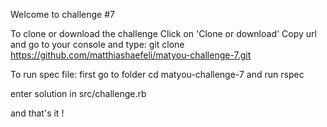 Welcome to challenge #7

To clone or download the challenge Click on 'Clone or download' Copy url and go to your console and type: git clone https://github.com/matthiashaefeli/matyou-challenge-7.git

To run spec file: first go to folder cd matyou-challenge-7 and run rspec

enter solution in src/challenge.rb

and that's it !